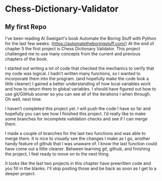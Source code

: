 # Chess-Dictionary-Validator
## My first Repo

I've been reading Al Sweigart's book Automate the Boring Stuff with Python for the last few weeks. (https://automatetheboringstuff.com/) At the end of chapter 5 the first project is Chess Dictionary Validator. This project challenged me to use many concepts from the current and previous chapters of the book. 

I started out writing a lot of code that checked the mechanics to verify that my code was logical. I hadn’t written many functions, so I wanted to incorporate them into the program. (and hopefully make the code look a little cleaner) I gained a better understanding of how local variables work and how to return them to global variables. I should have figured out how to use git/GitHub sooner so you can see all of the iterations I when through. Oh well, next time.

I haven’t completed this project yet. I will push the code I have so far and hopefully you can see how I finished this project. I’d really like to make some branches for incomplete validation checks and see if I can merge them. 

I made a couple of branches for the last two functions and was able to merge them. It is nice to visually see the changes I make as I go, another handy feature of github that I was unaware of. I know the last function could have come out a little cleaner. Between learning git, github, and finishing the project, I feel ready to move on to the next thing. 

It looks like the last two projects in this chapter have prewritten code and you fill in the blanks. I'll skip posting those and be back as soon as I get to a deeper project.


